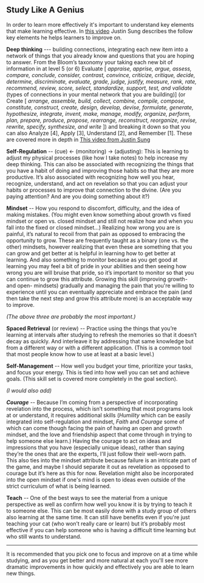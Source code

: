 ## Study Like A Genius

In order to learn more effectively it's important to understand key elements that make learning effective. In 
[this video](https://www.youtube.com/watch?v=dYRmZdwi9mo) Justin Sung describes the follow key elements he helps learners to improve on.

**Deep thinking** --- building connections, integrating each new item into a network of things that you already know and questions that you
are hoping to answer.  From the Bloom’s taxonomy your taking each new bit of information in at  level 5 (or 6) Evaluate
[ *appraise, apprise, argue, assess, compare, conclude, consider, contrast, convince, criticize, critique, decide, determine, discriminate, evaluate,
grade, judge, justify, measure, rank, rate, recommend, review, score, select, standardize, support, test, and validate* (types of connections in your
mental network that you are building)] (or Create [ *arrange, assemble, build, collect, combine, compile, compose, constitute, construct, create,
design, develop, devise, formulate, generate, hypothesize, integrate, invent, make, manage, modify, organize, perform, plan, prepare, produce, 
propose, rearrange, reconstruct, reorganize, revise, rewrite, specify, synthesize, and write* ]) and breaking it down so that you can also Analyze [4],
Apply [3], Understand [2], and Remember [1]. These are covered more in depth in [This video from Justin Sung](https://www.youtube.com/watch?v=1xqerXscTsE)

**Self-Regulation** -- (cue) <- (monitoring) -> (adjusting): This is learning to adjust my physical processes (like how I take notes) to help increase
my deep thinking. This can also be associated with recognizing the things that you have a habit of doing and improving those habits so that they are
more productive. It’s also associated with recognizing how well you hear, recognize, understand, and act on revelation so that you can adjust your
habits or processes to improve that connection to the divine. (Are you paying attention? And are you doing something about it?)

**Mindset** -- How you respond to discomfort, difficulty, and the idea of making mistakes. (You might even know something about growth vs fixed
mindset or open vs. closed mindset and still not realize how and when you fall into the fixed or closed mindset…) Realizing how wrong you are is
painful, it’s natural to recoil from that pain as opposed to embracing the opportunity to grow.  These are frequently taught as a binary (one vs.
the other) mindsets, however realizing that even these are something that you can grow and get better at is helpful in learning how to get better
at learning. And also something to monitor because as you get good at learning you may feel a bit of pride in your abilities and then seeing how
wrong you are will bruise that pride, so it’s important to monitor so that you can continue to grow this attribute. Growing this skill (improving
growth- and open- mindsets) gradually and managing the pain that you're willing to experience until you can eventually appreciate and embrace the
pain (and then take the next step and grow this attribute more) is an acceptable way to improve.

*(The above three are probably the most important.)*

**Spaced Retrieval** (or review) -- Practice using the things that you’re learning at intervals after studying to refresh the memories so that it
doesn’t decay as quickly.  And interleave it by addressing that same knowledge but from a different way or with a different application. (This is a common
tool that most people know how to use at least at a basic level.)

**Self-Management** -- How well you budget your time, prioritize your tasks, and focus your energy. This is tied into how well you can set and achieve goals.
(This skill set is covered more completely in the goal section).

*(I would also add)*

***Courage*** -- Because I’m coming from a perspective of incorporating revelation into the process, which isn’t something that most programs look at
or understand, it requires additional skills (*Humility* which can be easily integrated into self-regulation and mindset, *Faith* and *Courage* some of
which can come though facing the pain of having an open and growth mindset, and the love and friendship aspect that come through in trying to help
someone else learn.) Having the courage to act on ideas and impressions that you have (especially unique ideas), rather than saying they’re the
ones that are the experts, I'll just follow their well-worn path. This also ties into the mindset attribute because failure is an intricate part
of the game, and maybe I should separate it out as revelation as opposed to courage but it’s here as this for now. Revelation might also be incorporated
into the open mindset if one's mind is open to ideas even outside of the strict curriculum of what is being learned.

**Teach** -- One of the best ways to see the material from a unique perspective as well as confirm how well you know it is by trying to teach it to
someone else. This can be most easily done with a study group of others also learning at the same time. It can still have benefits even if you're just
teaching your cat (who won’t really care or learn) but it’s probably most effective if you can help someone who is having a difficult time learning but
who still wants to understand.

--------

It is recommended that you pick one to focus and improve on at a time while studying, and as you get better and more natural at each you'll see more
dramatic improvements in how quickly and effectively you are able to learn new things.
